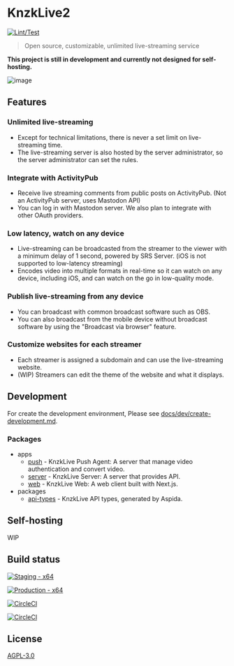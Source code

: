 # KnzkLive2

[![Lint/Test](https://github.com/nzws/knzklive2/actions/workflows/node.yml/badge.svg)](https://github.com/nzws/knzklive2/actions/workflows/node.yml)

> Open source, customizable, unlimited live-streaming service

**This project is still in development and currently not designed for self-hosting.**

![image](https://user-images.githubusercontent.com/14953122/192090145-cb30b24b-7fff-4397-9e46-7fd52c8c371a.png)

## Features

### Unlimited live-streaming

- Except for technical limitations, there is never a set limit on live-streaming time.
- The live-streaming server is also hosted by the server administrator, so the server administrator can set the rules.

### Integrate with ActivityPub

- Receive live streaming comments from public posts on ActivityPub. (Not an ActivityPub server, uses Mastodon API)
- You can log in with Mastodon server. We also plan to integrate with other OAuth providers.

### Low latency, watch on any device

- Live-streaming can be broadcasted from the streamer to the viewer with a minimum delay of 1 second, powered by SRS Server. (iOS is not supported to low-latency streaming)
- Encodes video into multiple formats in real-time so it can watch on any device, including iOS, and can watch on the go in low-quality mode.

### Publish live-streaming from any device

- You can broadcast with common broadcast software such as OBS.
- You can also broadcast from the mobile device without broadcast software by using the "Broadcast via browser" feature.

### Customize websites for each streamer

- Each streamer is assigned a subdomain and can use the live-streaming website.
- (WIP) Streamers can edit the theme of the website and what it displays.

## Development

For create the development environment, Please see [docs/dev/create-development.md](./docs/dev/create-development.md).

### Packages

- apps
  - [push](./apps/push/README.md) - KnzkLive Push Agent: A server that manage video authentication and convert video.
  - [server](./apps/server/README.md) - KnzkLive Server: A server that provides API.
  - [web](./apps/web/README.md) - KnzkLive Web: A web client built with Next.js.
- packages
  - [api-types](./packages/api-types/README.md) - KnzkLive API types, generated by Aspida.

## Self-hosting

WIP

## Build status

[![Staging - x64](https://github.com/nzws/knzklive2/actions/workflows/release-stg.yml/badge.svg)](https://github.com/nzws/knzklive2/actions/workflows/release-stg.yml)

[![Production - x64](https://github.com/nzws/knzklive2/actions/workflows/release-prod.yml/badge.svg?branch=production)](https://github.com/nzws/knzklive2/actions/workflows/release-prod.yml)

[![CircleCI](https://img.shields.io/circleci/build/github/nzws/knzklive2/main?label=Release%20-%20staging%2Farm64)](https://dl.circleci.com/status-badge/redirect/gh/nzws/knzklive2/tree/main)

[![CircleCI](https://img.shields.io/circleci/build/github/nzws/knzklive2/production?label=Release%20-%20production%2Farm64)](https://dl.circleci.com/status-badge/redirect/gh/nzws/knzklive2/tree/production)

## License

[AGPL-3.0](./LICENSE)

